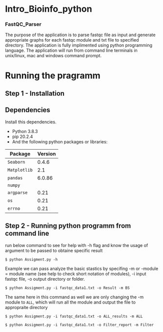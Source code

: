 # Intro_Bioinfo_python

### **FastQC_Parser**

The purpose of the application is to parse fastqc file as input and generate appropriate graphs for each fastqc module and txt file to specified directory. The application is fully implimented using python programming language. The application will run from command line terminals in unix/linux, mac and windows command prompt. 

# Running the pragramm

## **Step 1 - Installation**
## **Dependencies**
Install this dependencies.
 * Python 3.8.3 
 * pip 20.2.4
 * And the following python packages or libraries:
 
 | Package | Version | 
 |-------|-------|
 | `Seaborn` | 0.4.6 |   
 | `Matplotlib` | 2.1 |  
 | `pandas` | 6.0.86 | 
 | `numpy` |  
 | `argparse` | 0.21 | 
 | `os` | 0.21 | 
 | `errno` | 0.21 | 
## **Step 2 - Running python programm from command line**
run below command to see for help with -h flag and know the usage of argument to be passed to obtaine specific result
```
$ python Assigment.py -h
```
Example we can pass analyze the basic stastics by specifing -m or -module = module name (see help to check short notation of modules),
-i input fastqc file, -o output directory or folder.
```
$ python Assigment.py -i fastqc_data1.txt -o Result -m BS
```
The same here in this command as well we are only changing the -m module to `ALL`, which will run all the module and output the file to 
appropraite directory
```
$ python Assigment.py -i fastqc_data1.txt -o ALL_results -m ALL
```

```
$ python Assigment.py -i fastqc_data1.txt -o Filter_report -m Filter
```
